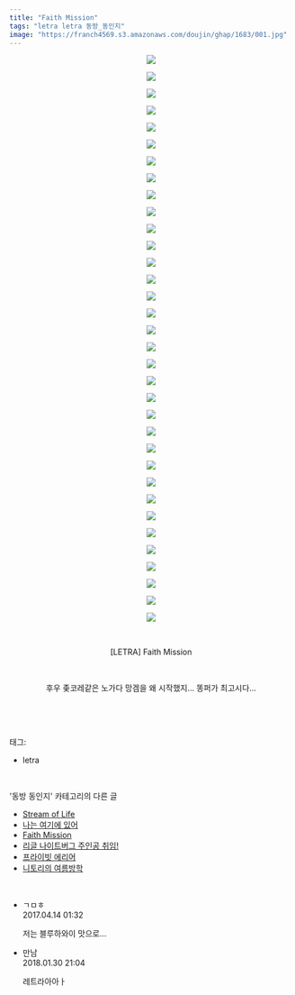 ```yaml
---
title: "Faith Mission"
tags: "letra letra 동방_동인지"
image: "https://franch4569.s3.amazonaws.com/doujin/ghap/1683/001.jpg"
---
```

<div class="article">
<p style="text-align: center; clear: none; float: none;"><img src="{{ site.imgserver2 }}/ghap/1683/001.jpg"/></p>
<p style="text-align: center; clear: none; float: none;"><img src="{{ site.imgserver2 }}/ghap/1683/002.jpg"/></p>
<p style="text-align: center; clear: none; float: none;"><img src="{{ site.imgserver2 }}/ghap/1683/003.jpg"/></p>
<p style="text-align: center; clear: none; float: none;"><img src="{{ site.imgserver2 }}/ghap/1683/004.jpg"/></p>
<p style="text-align: center; clear: none; float: none;"><img src="{{ site.imgserver2 }}/ghap/1683/005.jpg"/></p>
<p style="text-align: center; clear: none; float: none;"><img src="{{ site.imgserver2 }}/ghap/1683/006.jpg"/></p>
<p style="text-align: center; clear: none; float: none;"><img src="{{ site.imgserver2 }}/ghap/1683/007.jpg"/></p>
<p style="text-align: center; clear: none; float: none;"><img src="{{ site.imgserver2 }}/ghap/1683/008.jpg"/></p>
<p style="text-align: center; clear: none; float: none;"><img src="{{ site.imgserver2 }}/ghap/1683/009.jpg"/></p>
<p style="text-align: center; clear: none; float: none;"><img src="{{ site.imgserver2 }}/ghap/1683/010.jpg"/></p>
<p style="text-align: center; clear: none; float: none;"><img src="{{ site.imgserver2 }}/ghap/1683/011.jpg"/></p>
<p style="text-align: center; clear: none; float: none;"><img src="{{ site.imgserver2 }}/ghap/1683/012.jpg"/></p>
<p style="text-align: center; clear: none; float: none;"><img src="{{ site.imgserver2 }}/ghap/1683/013.jpg"/></p>
<p style="text-align: center; clear: none; float: none;"><img src="{{ site.imgserver2 }}/ghap/1683/014.jpg"/></p>
<p style="text-align: center; clear: none; float: none;"><img src="{{ site.imgserver2 }}/ghap/1683/015.jpg"/></p>
<p style="text-align: center; clear: none; float: none;"><img src="{{ site.imgserver2 }}/ghap/1683/016.jpg"/></p>
<p style="text-align: center; clear: none; float: none;"><img src="{{ site.imgserver2 }}/ghap/1683/017.jpg"/></p>
<p style="text-align: center; clear: none; float: none;"><img src="{{ site.imgserver2 }}/ghap/1683/018.jpg"/></p>
<p style="text-align: center; clear: none; float: none;"><img src="{{ site.imgserver2 }}/ghap/1683/019.jpg"/></p>
<p style="text-align: center; clear: none; float: none;"><img src="{{ site.imgserver2 }}/ghap/1683/020.jpg"/></p>
<p style="text-align: center; clear: none; float: none;"><img src="{{ site.imgserver2 }}/ghap/1683/021.jpg"/></p>
<p style="text-align: center; clear: none; float: none;"><img src="{{ site.imgserver2 }}/ghap/1683/022.jpg"/></p>
<p style="text-align: center; clear: none; float: none;"><img src="{{ site.imgserver2 }}/ghap/1683/023.jpg"/></p>
<p style="text-align: center; clear: none; float: none;"><img src="{{ site.imgserver2 }}/ghap/1683/024.jpg"/></p>
<p style="text-align: center; clear: none; float: none;"><img src="{{ site.imgserver2 }}/ghap/1683/025.jpg"/></p>
<p style="text-align: center; clear: none; float: none;"><img src="{{ site.imgserver2 }}/ghap/1683/026.jpg"/></p>
<p style="text-align: center; clear: none; float: none;"><img src="{{ site.imgserver2 }}/ghap/1683/027.jpg"/></p>
<p style="text-align: center; clear: none; float: none;"><img src="{{ site.imgserver2 }}/ghap/1683/028.jpg"/></p>
<p style="text-align: center; clear: none; float: none;"><img src="{{ site.imgserver2 }}/ghap/1683/029.jpg"/></p>
<p style="text-align: center; clear: none; float: none;"><img src="{{ site.imgserver2 }}/ghap/1683/030.jpg"/></p>
<p style="text-align: center; clear: none; float: none;"><img src="{{ site.imgserver2 }}/ghap/1683/031.jpg"/></p>
<p style="text-align: center; clear: none; float: none;"><img src="{{ site.imgserver2 }}/ghap/1683/032.jpg"/></p>
<p style="text-align: center; clear: none; float: none;"><img src="{{ site.imgserver2 }}/ghap/1683/033.jpg"/></p>
<p style="text-align: center; clear: none; float: none;"><img src="{{ site.imgserver2 }}/ghap/1683/034.jpg"/></p>
<p style="text-align: center; clear: none; float: none;"><br/></p>
<p style="text-align: center; clear: none; float: none;">[LETRA] Faith Mission</p>
<p style="text-align: center; clear: none; float: none;"><br/></p>
<p style="text-align: center; clear: none; float: none;">후우 좆코레같은 노가다 망겜을 왜 시작했지... 똥퍼가 최고시다...</p>
<p><br/></p>
</div><br/>
<div class="tagTrail">
<p>태그: </p>
<ul>
<li>letra</li>
</ul>
</div><br/>
<div class="another">
<p>'동방 동인지' 카테고리의 다른 글</p>
<ul>
<li><a href="/ghap_1692">Stream of Life</a></li>
<li><a href="/ghap_1684">나는 여기에 있어</a></li>
<li><a href="/ghap_1683">Faith Mission</a></li>
<li><a href="/ghap_1682">리글 나이트버그 주인공 취임!</a></li>
<li><a href="/ghap_1681">프라이빗 에리어</a></li>
<li><a href="/ghap_1680">니토리의 여름방학</a></li>
</ul>
</div><br/>
<div class="cb_module cb_fluid">
<div class="cb_wrt cb_profile">
<div class="comment">
<ul>
<li class="cb_thumb_off" id="comment14964738">
<div class="cb_comment_area">
<div class="cb_info_area">
<div class="cb_section">
<span class="cb_nick_name">ㄱㅁㅎ</span>
</div>
<div class="cb_section">
<span class="cb_date">2017.04.14 01:32 </span>
</div>
</div>
<div class="cb_dsc_comment">
<p class="cb_dsc">
											저는 블루하와이 맛으로...
										</p>
</div>
</div></li>
<li class="cb_thumb_off" id="comment15187337">
<div class="cb_comment_area">
<div class="cb_info_area">
<div class="cb_section">
<span class="cb_nick_name">만남</span>
</div>
<div class="cb_section">
<span class="cb_date">2018.01.30 21:04 </span>
</div>
</div>
<div class="cb_dsc_comment">
<p class="cb_dsc">
											레트라아아ㅏ
										</p>
</div>
</div></li>
</ul>
</div>
</div><!-- commentList close -->
</div><br/>
